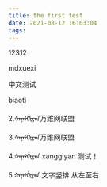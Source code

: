 ```yaml
---
title: the first test
date: 2021-08-12 16:03:04
tags:
---
```

12312

mdxuexi   

中文测试

biaoti 

<manchu id="mncbox" >
    <p>2.<span lang="mnc">ᡧᠠᠨᡤᡤᡳᠶᠠᠨ</span>万维网联盟</p>
    <p>3.<span lang="mnc">ᡧᠠᠨᡤᡤᡳᠶᠠᠨ</span>万维网联盟</p>
    <p>4.ᡧᠠᠨᡤᡤᡳᠶᠠᠨ xanggiyan 测试！ </p>
    <p>5.ᡧᠠᠨᡤᡤᡳᠶᠠᠨ 文字竖排 从左至右 </p>
</manchu>